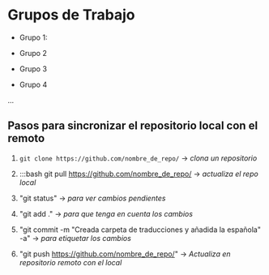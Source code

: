 # Grupos de Trabajo 

* Grupo 1:

* Grupo 2

* Grupo 3

* Grupo 4

...
## Pasos para sincronizar el repositorio local con el remoto

1. `git clone https://github.com/nombre_de_repo/` -> *clona un repositorio*

2. :::bash 
git pull https://github.com/nombre_de_repo/ -> *actualiza el repo local*

3. "git status" -> *para ver cambios pendientes*

4. "git add ." -> *para que tenga en cuenta los cambios*

5. "git commit -m "Creada carpeta de traducciones y añadida la española" -a" -> *para etiquetar los cambios*

6. "git push https://github.com/nombre_de_repo/" -> *Actualiza en repositorio remoto con el local*
